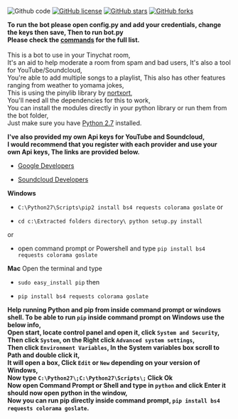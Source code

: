 
![Github code](https://img.shields.io/badge/Code-Python-green.svg) 
[![GitHub license](https://img.shields.io/badge/license-MIT-blue.svg)](https://raw.githubusercontent.com/Tinychat/Tinychat-Bot/master/LICENSE)
[![GitHub stars](https://img.shields.io/github/stars/Tinychat/Tinychat-Bot.svg)](https://github.com/Tinychat/Tinychat-Bot/stargazers) 
[![GitHub forks](https://img.shields.io/github/forks/Tinychat/Tinychat-Bot.svg)](https://github.com/Tinychat/Tinychat-Bot/network) <br>

**To run the bot please open config.py and add your credentials, change the keys then save, Then to run bot.py**
<br>
**Please check the [commands](https://github.com/Tinychat/Tinychat-Bot/wiki) for the full list.**
<br><br>
This is a bot to use in your Tinychat room,<br>
It's an aid to help moderate a room from spam and bad users, It's also a tool for YouTube/Soundcloud,<br>
You're able to add multiple songs to a playlist, This also has other features ranging from weather to yomama jokes,<br>
This is using the pinylib library by [nortxort](https://github.com/nortxort/),<br>
You'll need all the dependencies for this to work,<br>
You can install the modules directly in your python library or run them from the bot folder,<br>
Just make sure you have [Python 2.7](https://www.python.org/downloads/) installed.


**I've also provided my own Api keys for YouTube and Soundcloud,<br>
I would recommend that you register with each provider and use your own Api keys, The links are provided below.**

* [Google Developers](https://developers.google.com)

* [Soundcloud Developers](https://developers.soundcloud.com)

**Windows**
* `C:\Python27\Scripts\pip2 install bs4 requests colorama goslate` or

* `cd c:\Extracted folders directory\ python setup.py install` 

or

* open command prompt or Powershell and type `pip install bs4 requests colorama goslate`

**Mac**
Open the terminal and type

* `sudo easy_install pip` then

* `pip install bs4 requests colorama goslate`

**Help running Python and pip from inside command prompt or windows shell.
To be able to run `pip` inside command prompt on Windows use the below info,<br>
Open start, locate control panel and open it, click `System and Security`,<br>
Then click `System`, on the Right click `Advanced system settings`,<br>
Then click `Environment Variables`, In the System variables box scroll to Path and double click it,<br>
It will open a box, Click `Edit` or `New` depending on your version of Windows,<br>
Now type `C:\Python27\;C:\Python27\Scripts\;` Click Ok<br>
Now open Command Prompt or Shell and type in `python` and click Enter it should now open python in the window,<br>
Now you can run pip directly inside command prompt, `pip install bs4 requests colorama goslate`.**
